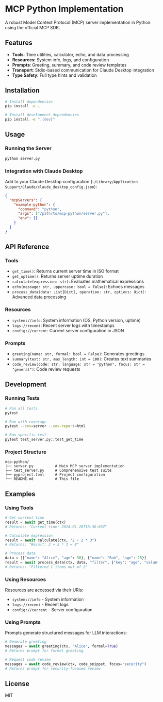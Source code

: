 # MCP Python Implementation

A robust Model Context Protocol (MCP) server implementation in Python using the official MCP SDK.

## Features

- **Tools**: Time utilities, calculator, echo, and data processing
- **Resources**: System info, logs, and configuration
- **Prompts**: Greeting, summary, and code review templates
- **Transport**: Stdio-based communication for Claude Desktop integration
- **Type Safety**: Full type hints and validation

## Installation

```bash
# Install dependencies
pip install -e .

# Install development dependencies
pip install -e ".[dev]"
```

## Usage

### Running the Server

```bash
python server.py
```

### Integration with Claude Desktop

Add to your Claude Desktop configuration (`~/Library/Application Support/Claude/claude_desktop_config.json`):

```json
{
  "mcpServers": {
    "example-python": {
      "command": "python",
      "args": ["/path/to/mcp-python/server.py"],
      "env": {}
    }
  }
}
```

## API Reference

### Tools

- `get_time()`: Returns current server time in ISO format
- `get_uptime()`: Returns server uptime duration
- `calculate(expression: str)`: Evaluates mathematical expressions
- `echo(message: str, uppercase: bool = False)`: Echoes messages
- `process_data(data: List[Dict], operation: str, options: Dict)`: Advanced data processing

### Resources

- `system://info`: System information (OS, Python version, uptime)
- `logs://recent`: Recent server logs with timestamps
- `config://current`: Current server configuration in JSON

### Prompts

- `greeting(name: str, formal: bool = False)`: Generates greetings
- `summary(text: str, max_length: int = 100)`: Creates text summaries
- `code_review(code: str, language: str = "python", focus: str = "general")`: Code review requests

## Development

### Running Tests

```bash
# Run all tests
pytest

# Run with coverage
pytest --cov=server --cov-report=html

# Run specific test
pytest test_server.py::test_get_time
```

### Project Structure

```
mcp-python/
├── server.py          # Main MCP server implementation
├── test_server.py     # Comprehensive test suite
├── pyproject.toml     # Project configuration
└── README.md          # This file
```

## Examples

### Using Tools

```python
# Get current time
result = await get_time(ctx)
# Returns: "Current time: 2024-01-20T10:30:00Z"

# Calculate expression
result = await calculate(ctx, "2 + 2 * 3")
# Returns: "Result: 2 + 2 * 3 = 8"

# Process data
data = [{"name": "Alice", "age": 30}, {"name": "Bob", "age": 25}]
result = await process_data(ctx, data, "filter", {"key": "age", "value": 30})
# Returns: "Filtered 1 items out of 2"
```

### Using Resources

Resources are accessed via their URIs:
- `system://info` - System information
- `logs://recent` - Recent logs
- `config://current` - Server configuration

### Using Prompts

Prompts generate structured messages for LLM interactions:

```python
# Generate greeting
messages = await greeting(ctx, "Alice", formal=True)
# Returns prompt for formal greeting

# Request code review
messages = await code_review(ctx, code_snippet, focus="security")
# Returns prompt for security-focused review
```

## License

MIT